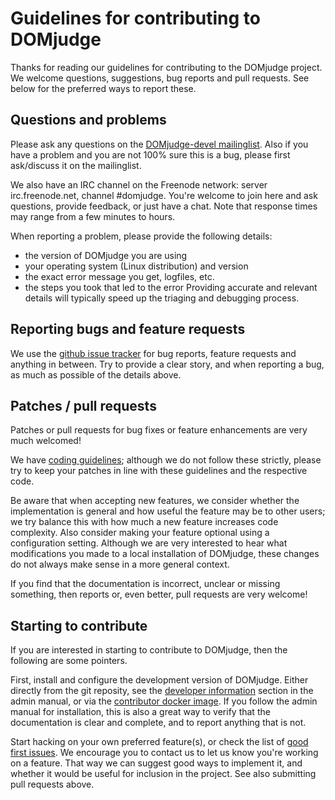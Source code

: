 # Guidelines for contributing to DOMjudge

Thanks for reading our guidelines for contributing to the DOMjudge
project. We welcome questions, suggestions, bug reports and pull
requests. See below for the preferred ways to report these.


## Questions and problems

Please ask any questions on the [DOMjudge-devel mailinglist](https://www.domjudge.org/mailman/listinfo/domjudge-devel).
Also if you have a problem and you are not 100% sure this is a bug,
please first ask/discuss it on the mailinglist.

We also have an IRC channel on the Freenode network: server
irc.freenode.net, channel #domjudge. You're welcome to join here and ask
questions, provide feedback, or just have a chat. Note that response times
may range from a few minutes to hours.

When reporting a problem, please provide the following details:
- the version of DOMjudge you are using
- your operating system (Linux distribution) and version
- the exact error message you get, logfiles, etc.
- the steps you took that led to the error
Providing accurate and relevant details will typically speed up the
triaging and debugging process.

## Reporting bugs and feature requests

We use the [github issue tracker](https://github.com/DOMjudge/domjudge/issues)
for bug reports, feature requests and anything in between. Try to provide a
clear story, and when reporting a bug, as much as possible of the details
above.


## Patches / pull requests

Patches or pull requests for bug fixes or feature enhancements are very
much welcomed!

We have [coding guidelines](CODINGSTYLE); although we do not follow these
strictly, please try to keep your patches in line with these guidelines and
the respective code.

Be aware that when accepting new features, we consider whether the
implementation is general and how useful the feature may be to other users;
we try balance this with how much a new feature increases code complexity.
Also consider making your feature optional using a configuration setting.
Although we are very interested to hear what modifications you made to a
local installation of DOMjudge, these changes do not always make sense in a
more general context.

If you find that the documentation is incorrect, unclear or missing
something, then reports or, even better, pull requests are very welcome!


## Starting to contribute

If you are interested in starting to contribute to DOMjudge, then the
following are some pointers.

First, install and configure the development version of DOMjudge.
Either directly from the git reposity, see the [developer information](https://www.domjudge.org/docs/admin-manual-10.html)
section in the admin manual, or via the [contributor docker image](https://github.com/DOMjudge/domjudge-packaging/tree/master/docker-contributor).
If you follow the admin manual for installation, this is also a great
way to verify that the documentation is clear and complete, and to
report anything that is not.

Start hacking on your own preferred feature(s), or check the list of [good first issues](https://github.com/DOMjudge/domjudge/issues?q=is%3Aopen+is%3Aissue+label%3A%22good+first+issue%22).
We encourage you to contact us to let us know you're working on a feature.
That way we can suggest good ways to implement it, and whether it would
be useful for inclusion in the project. See also submitting pull requests
above.
